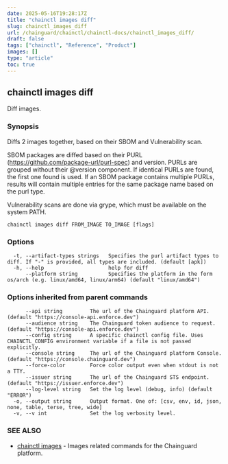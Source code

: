```yaml
---
date: 2025-05-16T19:28:17Z
title: "chainctl images diff"
slug: chainctl_images_diff
url: /chainguard/chainctl/chainctl-docs/chainctl_images_diff/
draft: false
tags: ["chainctl", "Reference", "Product"]
images: []
type: "article"
toc: true
---
```

## chainctl images diff

Diff images.

### Synopsis

Diffs 2 images together, based on their SBOM and Vulnerability scan.

SBOM packages are diffed based on their PURL (https://github.com/package-url/purl-spec) and version.
PURLs are grouped without their @version component. If identical PURLs are found, the first one found is used.
If an SBOM package contains multiple PURLs, results will contain multiple entries for the same package name based on the purl type.

Vulnerability scans are done via grype, which must be available on the system PATH.


```
chainctl images diff FROM_IMAGE TO_IMAGE [flags]
```

### Options

```
  -t, --artifact-types strings   Specifies the purl artifact types to diff. If "-" is provided, all types are included. (default [apk])
  -h, --help                     help for diff
      --platform string          Specifies the platform in the form os/arch (e.g. linux/amd64, linux/arm64) (default "linux/amd64")
```

### Options inherited from parent commands

```
      --api string         The url of the Chainguard platform API. (default "https://console-api.enforce.dev")
      --audience string    The Chainguard token audience to request. (default "https://console-api.enforce.dev")
      --config string      A specific chainctl config file. Uses CHAINCTL_CONFIG environment variable if a file is not passed explicitly.
      --console string     The url of the Chainguard platform Console. (default "https://console.chainguard.dev")
      --force-color        Force color output even when stdout is not a TTY.
      --issuer string      The url of the Chainguard STS endpoint. (default "https://issuer.enforce.dev")
      --log-level string   Set the log level (debug, info) (default "ERROR")
  -o, --output string      Output format. One of: [csv, env, id, json, none, table, terse, tree, wide]
  -v, --v int              Set the log verbosity level.
```

### SEE ALSO

* [chainctl images](/chainguard/chainctl/chainctl-docs/chainctl_images/)	 - Images related commands for the Chainguard platform.

